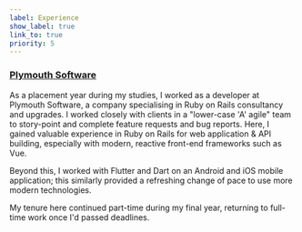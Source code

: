 ```yaml
---
label: Experience
show_label: true
link_to: true
priority: 5
---
```


### [Plymouth Software](https://www.plymouthsoftware.com/)

As a placement year during my studies, I worked as a developer at Plymouth Software, a company specialising in Ruby on Rails consultancy and upgrades. I worked closely with clients in a "lower-case 'A' agile" team to story-point and complete feature requests and bug reports. Here, I gained valuable experience in Ruby on Rails for web application & API building, especially with modern, reactive front-end frameworks such as Vue.

Beyond this, I worked with Flutter and Dart on an Android and iOS mobile application; this similarly provided a refreshing change of pace to use more modern technologies.

My tenure here continued part-time during my final year, returning to full-time work once I'd passed deadlines.
